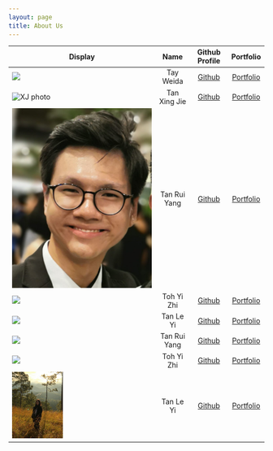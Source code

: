 ```yaml
---
layout: page
title: About Us
---
```


Display | Name | Github Profile | Portfolio 
--------|:----:|:--------------:|:---------:
![](https://via.placeholder.com/100.png?text=Photo) | Tay Weida | [Github](https://github.com/weidak) | [Portfolio](team/weidak.md)
![XJ photo](https://user-images.githubusercontent.com/69759370/140737947-840f740b-4091-4a42-bdc3-42e922f4ccf9.jpg) | Tan Xing Jie | [Github](https://github.com/xingjie99) | [Portfolio](team/xingjie99.md)
![Tan Rui Yang](images/photos/RuiYangPhoto.png) | Tan Rui Yang | [Github](https://github.com/tryyang2001) | [Portfolio](team/tryyang2001.md)
![](https://via.placeholder.com/100.png?text=Photo) | Toh Yi Zhi | [Github](https://github.com/tttyyzzz) | [Portfolio](team/tttyyzzz.md)
![](https://via.placeholder.com/100.png?text=Photo) | Tan Le Yi | [Github](https://github.com/tlyi) | [Portfolio](team/tlyi.md)
![](https://via.placeholder.com/100.png?text=Photo) | Tan Rui Yang | [Github](https://github.com/tryyang2001) | [Portfolio](team/tryyang2001.md)
![](https://via.placeholder.com/100.png?text=Photo) | Toh Yi Zhi | [Github](https://github.com/tttyyzzz) | [Portfolio](team/tttyyzzz.md) 
<img src="images/lypic.jpg" width ="100">| Tan Le Yi | [Github](https://github.com/tlyi) | [Portfolio](team/tlyi.md)

